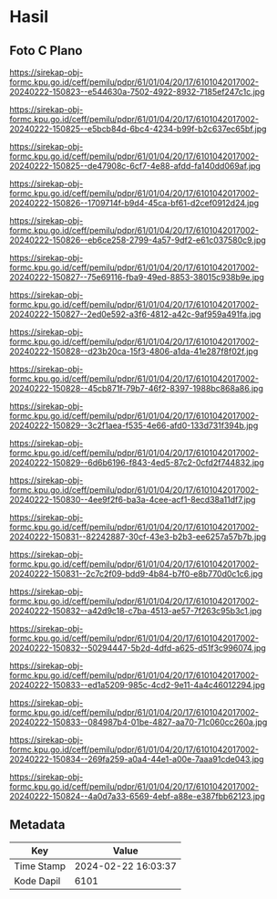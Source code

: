 # Hasil

## Foto C Plano

https://sirekap-obj-formc.kpu.go.id/ceff/pemilu/pdpr/61/01/04/20/17/6101042017002-20240222-150823--e544630a-7502-4922-8932-7185ef247c1c.jpg

https://sirekap-obj-formc.kpu.go.id/ceff/pemilu/pdpr/61/01/04/20/17/6101042017002-20240222-150825--e5bcb84d-6bc4-4234-b99f-b2c637ec65bf.jpg

https://sirekap-obj-formc.kpu.go.id/ceff/pemilu/pdpr/61/01/04/20/17/6101042017002-20240222-150825--de47908c-6cf7-4e88-afdd-fa140dd069af.jpg

https://sirekap-obj-formc.kpu.go.id/ceff/pemilu/pdpr/61/01/04/20/17/6101042017002-20240222-150826--1709714f-b9d4-45ca-bf61-d2cef0912d24.jpg

https://sirekap-obj-formc.kpu.go.id/ceff/pemilu/pdpr/61/01/04/20/17/6101042017002-20240222-150826--eb6ce258-2799-4a57-9df2-e61c037580c9.jpg

https://sirekap-obj-formc.kpu.go.id/ceff/pemilu/pdpr/61/01/04/20/17/6101042017002-20240222-150827--75e69116-fba9-49ed-8853-38015c938b9e.jpg

https://sirekap-obj-formc.kpu.go.id/ceff/pemilu/pdpr/61/01/04/20/17/6101042017002-20240222-150827--2ed0e592-a3f6-4812-a42c-9af959a491fa.jpg

https://sirekap-obj-formc.kpu.go.id/ceff/pemilu/pdpr/61/01/04/20/17/6101042017002-20240222-150828--d23b20ca-15f3-4806-a1da-41e287f8f02f.jpg

https://sirekap-obj-formc.kpu.go.id/ceff/pemilu/pdpr/61/01/04/20/17/6101042017002-20240222-150828--45cb871f-79b7-46f2-8397-1988bc868a86.jpg

https://sirekap-obj-formc.kpu.go.id/ceff/pemilu/pdpr/61/01/04/20/17/6101042017002-20240222-150829--3c2f1aea-f535-4e66-afd0-133d731f394b.jpg

https://sirekap-obj-formc.kpu.go.id/ceff/pemilu/pdpr/61/01/04/20/17/6101042017002-20240222-150829--6d6b6196-f843-4ed5-87c2-0cfd2f744832.jpg

https://sirekap-obj-formc.kpu.go.id/ceff/pemilu/pdpr/61/01/04/20/17/6101042017002-20240222-150830--4ee9f2f6-ba3a-4cee-acf1-8ecd38a11df7.jpg

https://sirekap-obj-formc.kpu.go.id/ceff/pemilu/pdpr/61/01/04/20/17/6101042017002-20240222-150831--82242887-30cf-43e3-b2b3-ee6257a57b7b.jpg

https://sirekap-obj-formc.kpu.go.id/ceff/pemilu/pdpr/61/01/04/20/17/6101042017002-20240222-150831--2c7c2f09-bdd9-4b84-b7f0-e8b770d0c1c6.jpg

https://sirekap-obj-formc.kpu.go.id/ceff/pemilu/pdpr/61/01/04/20/17/6101042017002-20240222-150832--a42d9c18-c7ba-4513-ae57-7f263c95b3c1.jpg

https://sirekap-obj-formc.kpu.go.id/ceff/pemilu/pdpr/61/01/04/20/17/6101042017002-20240222-150832--50294447-5b2d-4dfd-a625-d51f3c996074.jpg

https://sirekap-obj-formc.kpu.go.id/ceff/pemilu/pdpr/61/01/04/20/17/6101042017002-20240222-150833--ed1a5209-985c-4cd2-9e11-4a4c46012294.jpg

https://sirekap-obj-formc.kpu.go.id/ceff/pemilu/pdpr/61/01/04/20/17/6101042017002-20240222-150833--084987b4-01be-4827-aa70-71c060cc260a.jpg

https://sirekap-obj-formc.kpu.go.id/ceff/pemilu/pdpr/61/01/04/20/17/6101042017002-20240222-150834--269fa259-a0a4-44e1-a00e-7aaa91cde043.jpg

https://sirekap-obj-formc.kpu.go.id/ceff/pemilu/pdpr/61/01/04/20/17/6101042017002-20240222-150824--4a0d7a33-6569-4ebf-a88e-e387fbb62123.jpg


## Metadata

| Key        | Value               |
| ---------- | ------------------- |
| Time Stamp | 2024-02-22 16:03:37 |
| Kode Dapil | 6101                |



